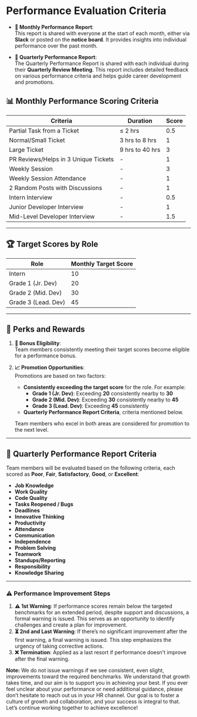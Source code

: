 # Performance Evaluation Criteria  

- **📅 Monthly Performance Report**:  
  This report is shared with everyone at the start of each month, either via **Slack** or posted on the **notice board**. It provides insights into individual performance over the past month.

- **📆 Quarterly Performance Report**:  
  The Quarterly Performance Report is shared with each individual during their **Quarterly Review Meeting**. This report includes detailed feedback on various performance criteria and helps guide career development and promotions.

## 📊 Monthly Performance Scoring Criteria  

| **Criteria**                            | **Duration**         | **Score** |
|-----------------------------------------|----------------------|-----------|
| Partial Task from a Ticket              | ≤ 2 hrs             | 0.5       |
| Normal/Small Ticket                     | 3 hrs to 8 hrs       | 1         |
| Large Ticket                            | 9 hrs to 40 hrs      | 3         |
| PR Reviews/Helps in 3 Unique Tickets    | -                    | 1         |
| Weekly Session                          | -                    | 3         |
| Weekly Session Attendance               | -                    | 1         |
| 2 Random Posts with Discussions         | -                    | 1         |
| Intern Interview                        | -                    | 0.5       |
| Junior Developer Interview              | -                    | 1         |
| Mid-Level Developer Interview           | -                    | 1.5       |

---

## 🏆 Target Scores by Role  

| **Role**             | **Monthly Target Score** |
|-----------------------|--------------------------|
| Intern               | 10                       |
| Grade 1 (Jr. Dev)    | 20                       |
| Grade 2 (Mid. Dev)   | 30                       |
| Grade 3 (Lead. Dev)  | 45                       |

---

## 🎁 Perks and Rewards  

1. **💸 Bonus Eligibility**:  
   Team members consistently meeting their target scores become eligible for a performance bonus.

2. **📈 Promotion Opportunities**:  
   Promotions are based on two factors:  
   - **Consistently exceeding the target score** for the role. For example:  
     - **Grade 1 (Jr. Dev)**: Exceeding **20** consistently nearby to **30**
     - **Grade 2 (Mid. Dev)**: Exceeding **30** consistently nearby to **45** 
     - **Grade 3 (Lead. Dev)**: Exceeding **45** consistently 
   - **Quarterly Performance Report Criteria**, criteria mentioned below.

   Team members who excel in both areas are considered for promotion to the next level.

---

## 📅 Quarterly Performance Report Criteria  

Team members will be evaluated based on the following criteria, each scored as **Poor**, **Fair**, **Satisfactory**, **Good**, or **Excellent**:  

- **Job Knowledge**  
- **Work Quality**  
- **Code Quality**  
- **Tasks Reopened / Bugs**  
- **Deadlines**  
- **Innovative Thinking**  
- **Productivity**  
- **Attendance**  
- **Communication**  
- **Independence**  
- **Problem Solving**  
- **Teamwork**  
- **Standups/Reporting**  
- **Responsibility**  
- **Knowledge Sharing**  

---

### ⚠️ Performance Improvement Steps  

1. **⚠️ 1st Warning**: If performance scores remain below the targeted benchmarks for an extended period, despite support and discussions, a formal warning is issued. This serves as an opportunity to identify challenges and create a plan for improvement.  
2. **⏳ 2nd and Last Warning**: If there’s no significant improvement after the first warning, a final warning is issued. This step emphasizes the urgency of taking corrective actions.  
3. **❌ Termination**: Applied as a last resort if performance doesn't improve after the final warning.  

**Note:** We do not issue warnings if we see consistent, even slight, improvements toward the required benchmarks. We understand that growth takes time, and our aim is to support you in achieving your best.
If you ever feel unclear about your performance or need additional guidance, please don’t hesitate to reach out us in your HR channel. Our goal is to foster a culture of growth and collaboration, and your success is integral to that.
Let’s continue working together to achieve excellence!

